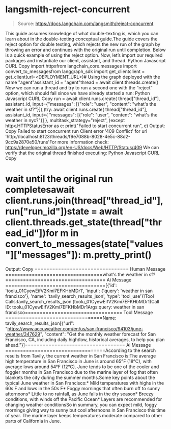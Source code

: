 # langsmith-reject-concurrent

> Source: https://docs.langchain.com/langsmith/reject-concurrent

This guide assumes knowledge of what double-texting is, which you can learn about in the double-texting conceptual guide.The guide covers the reject option for double texting, which rejects the new run of the graph by throwing an error and continues with the original run until completion. Below is a quick example of using the reject option.
Now, let’s import our required packages and instantiate our client, assistant, and thread.
Python
Javascript
CURL
Copy
import httpxfrom langchain_core.messages import convert_to_messagesfrom langgraph_sdk import get_clientclient = get_client(url=<DEPLOYMENT_URL>)# Using the graph deployed with the name "agent"assistant_id = "agent"thread = await client.threads.create()
Now we can run a thread and try to run a second one with the “reject” option, which should fail since we have already started a run:
Python
Javascript
CURL
Copy
run = await client.runs.create( thread["thread_id"], assistant_id, input={"messages": [{"role": "user", "content": "what's the weather in sf?"}]},)try: await client.runs.create( thread["thread_id"], assistant_id, input={ "messages": [{"role": "user", "content": "what's the weather in nyc?"}] }, multitask_strategy="reject", )except httpx.HTTPStatusError as e: print("Failed to start concurrent run", e)
Output:
Copy
Failed to start concurrent run Client error '409 Conflict' for url 'http://localhost:8123/threads/f9e7088b-8028-4e5c-88d2-9cc9a2870e50/runs'For more information check: https://developer.mozilla.org/en-US/docs/Web/HTTP/Status/409
We can verify that the original thread finished executing:
Python
Javascript
CURL
Copy
# wait until the original run completesawait client.runs.join(thread["thread_id"], run["run_id"])state = await client.threads.get_state(thread["thread_id"])for m in convert_to_messages(state["values"]["messages"]): m.pretty_print()
Output:
Copy
================================ Human Message =================================what's the weather in sf?================================== Ai Message ==================================[{'id': 'toolu_01CyewEifV2Kmi7EFKHbMDr1', 'input': {'query': 'weather in san francisco'}, 'name': 'tavily_search_results_json', 'type': 'tool_use'}]Tool Calls:tavily_search_results_json (toolu_01CyewEifV2Kmi7EFKHbMDr1)Call ID: toolu_01CyewEifV2Kmi7EFKHbMDr1Args:query: weather in san francisco================================= Tool Message =================================Name: tavily_search_results_json[{"url": "https://www.accuweather.com/en/us/san-francisco/94103/june-weather/347629", "content": "Get the monthly weather forecast for San Francisco, CA, including daily high/low, historical averages, to help you plan ahead."}]================================== Ai Message ==================================According to the search results from Tavily, the current weather in San Francisco is:The average high temperature in San Francisco in June is around 65°F (18°C), with average lows around 54°F (12°C). June tends to be one of the cooler and foggier months in San Francisco due to the marine layer of fog that often blankets the city during the summer months.Some key points about the typical June weather in San Francisco:* Mild temperatures with highs in the 60s F and lows in the 50s F* Foggy mornings that often burn off to sunny afternoons* Little to no rainfall, as June falls in the dry season* Breezy conditions, with winds off the Pacific Ocean* Layers are recommended for changing weather conditionsSo in summary, you can expect mild, foggy mornings giving way to sunny but cool afternoons in San Francisco this time of year. The marine layer keeps temperatures moderate compared to other parts of California in June.
